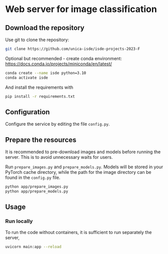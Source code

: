 # Web server for image classification

## Download the repository

Use git to clone the repository:

```bash
git clone https://github.com/unica-isde/isde-projects-2023-F
```

Optional but recommended - create conda environment: https://docs.conda.io/projects/miniconda/en/latest/
```bash
conda create --name isde python=3.10
conda activate isde
```

And install the requirements with 

```bash
pip install -r requirements.txt
```

## Configuration

Configure the service by editing the file `config.py`.

## Prepare the resources

It is recommended to pre-download images and models before running 
the server. This is to avoid unnecessary waits for users.

Run `prepare_images.py` and `prepare_models.py`. Models will 
be stored in your PyTorch cache directory, while the path for 
the image directory can be found in the `config.py` file. 

```bash
python app/prepare_images.py
python app/prepare_models.py
```

## Usage

### Run locally


To run the code without containers, it is sufficient to run 
separately the server,

```bash
uvicorn main:app --reload
```
